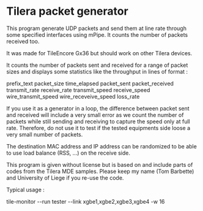 Tilera packet generator
=======================

This program generate UDP packets and send them at line rate through some specified interfaces using mPipe. It counts the number of packets received too.

It was made for TileEncore Gx36 but should work on other Tilera devices.

It counts the number of packets sent and received for a range of packet sizes and displays some statistics like the throughput in lines of format :

  prefix_text packet_size time_elapsed packet_sent packet_received transmit_rate receive_rate transmit_speed receive_speed wire_transmit_speed wire_receveive_speed loss_rate

If you use it as a generator in a loop, the difference between packet sent and received will include a very small error as we count the number of packets while still sending and receiving to capture the speed only at full rate. Therefore, do not use it to test if the tested equipments side loose a very small number of packets.

The destination MAC address and IP address can be randomized to be able to use load balance (RSS, ...) on the receive side.

This program is given without license but is based on and include parts of codes from the Tilera MDE samples. Please keep my name (Tom Barbette) and University of Liege if you re-use the code.


Typical usage : 

tile-monitor --run tester --link xgbe1,xgbe2,xgbe3,xgbe4 -w 16
